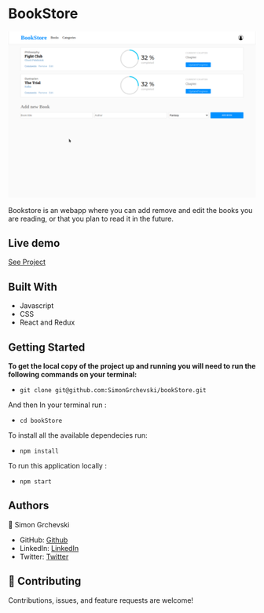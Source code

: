 # BookStore
 
![screenshot](./SC.png)

Bookstore is an webapp where you can add remove and edit the books you are reading, or 
that you plan to read it in the future.


## Live demo
[See Project](https://simongrchevski.github.io/)

## Built With

- Javascript
- CSS
- React and Redux

## Getting Started

**To get the local copy of the project up and running you will need to run the following commands on your terminal:**

- `git clone git@github.com:SimonGrchevski/bookStore.git`

And then In your terminal run : 

- `cd bookStore`

To install all the available dependecies run:
- ``npm install``

To run this application locally :

- `npm start`


## Authors

👤 Simon Grchevski

- GitHub: [Github](https://github.com/SimonGrchevski)
- LinkedIn: [LinkedIn](https://www.linkedin.com/in/simon-grchevski-682935209/)
- Twitter: [Twitter](https://twitter.com/grchevski)

## 🤝 Contributing

Contributions, issues, and feature requests are welcome!

